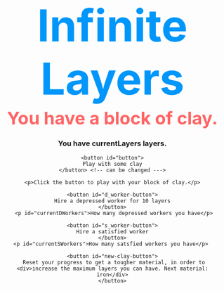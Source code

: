 <!DOCTYPE html>
<html>
<head>
  <meta charset="utf-8">
  <meta name="viewport" content="width=device-width">
  

  <style>
   body {
    font: sans-serif;
    text-align: center;
  }
  #logo {
   color: rgb(0,150,250);
   font-size: 100px;
    margin: 5px;
  }
   #materialDisplay {
    color: rgb(255, 100, 100);
    font-size: 40px;
    margin: 5px;
  }
  #currentLayers {
    font-size: 30px
    marign: 5px
  }
   #button {
    background-color: rgb(0,0,0);
    color: rgb(255, 255, 255);
    font-size: 15px;
  }
   #d_worker-button {
    background-color: rgb(0,0,0);
    color: rgb(255,255,255);
    font-size: 15px;
  }
   #s_worker-button {
    background-color: rgb(0,0,0);
    color: rgb(255,255,255);
    font-size: 15px;
   }
   #new-clay-button {
     background-color: rgb(100,100,100);
     color: rgb(255, 200, 255);
    }
  </style>

  </head>
   <body>
    <h1 id="logo"> Infinite Layers </h1>
    <h2 id="materialDisplay"> You have a block of clay. </h2>
    <h3 id="currentLayers"> You have <span id="displayLayers">currentLayers</span> layers. </h3>
    
    <button id="button">
    Play with some clay
    </button> <!-- can be changed --->
    
    <p>Click the button to play with your block of clay.</p>

<!--change to a variable, that once you click once, changes the text (story stuff here too, maybe? change block of clay to varMat (material) so it's consistent.--->



    <button id="d_worker-button">
    Hire a depressed worker for 10 layers
    </button>
     <p id="currentDWorkers">How many depressed workers you have</p>

    <button id="s_worker-button">
    Hire a satisfied worker
    </button>
    <p id="currentSWorkers">How many satsfied workers you have</p> 

    <button id="new-clay-button">
     Reset your progress to get a tougher material, in order to <div>increase the maximum layers you can have. Next material: iron</div>
    </button>
 
  <script> 
 

  var d-button = function() {
 document.getElementById("d_worker-button").textContent = "Hire a depressed worker for" + d-workerCost + "layers.";
 var d-workerAmt ++;
}

  

var dWorkerButton =     
  document.getElementById("d-button");
  d_worker-button.addEventListener("click", 
  d-button); 

var displayCurrentLayers = document.getElementById("displayLayers");
displayLayers.innerHTML("You have " + currentLayers + "layers.");

var displayCurrentDWorkers = document.getElementById("currentDWorkers");
displayCurrentDWorkers.innerHTML("You have " + d-workerAmt + " depressed workers.");

var displayNextMaterial = document.getElementById("new-clay-button");
displayNextMaterial.innerHTML("Reset your progress to get a tougher material, in order to increase the maximum layers you can have. Next material: " + nextMaterial);


  </script>
  
</body>
</html>
